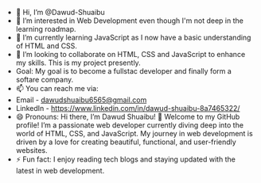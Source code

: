 - 👋 Hi, I’m @Dawud-Shuaibu
- 👀 I’m interested in Web Development even though I'm not deep in the learning roadmap.
- 🌱 I’m currently learning JavaScript as I now have a basic understanding of HTML and CSS.
- 💞️ I’m looking to collaborate on HTML, CSS and JavaScript to enhance my skills. This is my project presently.
- Goal: My goal is to become a fullstac developer and finally form a softare company.
- 📫 You can reach me via:
- Email - dawudshuaibu6565@gmail.com
- LinkedIn - https://www.linkedin.com/in/dawud-shuaibu-8a7465322/
- 😄 Pronouns: Hi there, I’m Dawud Shuaibu! 👋
Welcome to my GitHub profile! I’m a passionate web developer currently diving deep into the world of HTML, CSS, and JavaScript. My journey in web development is driven by a love for creating beautiful, functional, and user-friendly websites.
- ⚡ Fun fact:  I enjoy reading tech blogs and staying updated with the latest in web development.

<!---
Dawud-Shuaibu/Dawud-Shuaibu is a ✨ special ✨ repository because its `README.md` (this file) appears on your GitHub profile.
You can click the Preview link to take a look at your changes.
--->
